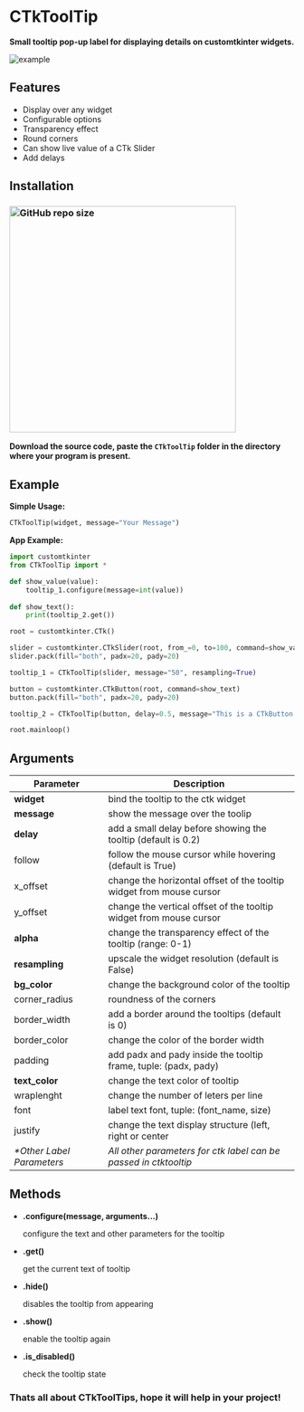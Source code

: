 # CTkToolTip
**Small tooltip pop-up label for displaying details on customtkinter widgets.**

![example](https://user-images.githubusercontent.com/89206401/229771216-199727ef-2a01-4ab3-bac6-7e0a5234389e.gif)

## Features
- Display over any widget
- Configurable options
- Transparency effect
- Round corners
- Can show live value of a CTk Slider
- Add delays

## Installation

### [<img alt="GitHub repo size" src="https://img.shields.io/github/repo-size/Akascape/CTkToolTip?&color=white&label=Download%20Source%20Code&logo=Python&logoColor=yellow&style=for-the-badge"  width="400">](https://github.com/Akascape/CTkToolTip/archive/refs/heads/main.zip)

**Download the source code, paste the `CTkToolTip` folder in the directory where your program is present.**

## Example
**Simple Usage:**
```python
CTkToolTip(widget, message="Your Message")
```
**App Example:**
```python
import customtkinter
from CTkToolTip import *

def show_value(value):
    tooltip_1.configure(message=int(value))
    
def show_text():
    print(tooltip_2.get())

root = customtkinter.CTk()

slider = customtkinter.CTkSlider(root, from_=0, to=100, command=show_value)
slider.pack(fill="both", padx=20, pady=20)

tooltip_1 = CTkToolTip(slider, message="50", resampling=True)

button = customtkinter.CTkButton(root, command=show_text)
button.pack(fill="both", padx=20, pady=20)

tooltip_2 = CTkToolTip(button, delay=0.5, message="This is a CTkButton!")

root.mainloop()
```

## Arguments
| Parameter | Description |
|-----------| ------------|
| **widget** | bind the tooltip to the ctk widget |
| **message** | show the message over the toolip |
| **delay** | add a small delay before showing the tooltip (default is 0.2) |
| follow | follow the mouse cursor while hovering (default is True) |
| x_offset | change the horizontal offset of the tooltip widget from mouse cursor |
| y_offset | change the vertical offset of the tooltip widget from mouse cursor |
| **alpha** | change the transparency effect of the tooltip (range: 0-1) |
| **resampling** | upscale the widget resolution (default is False) |
| **bg_color** | change the background color of the tooltip |
| corner_radius | roundness of the corners |
| border_width | add a border around the tooltips (default is 0) |
| border_color | change the color of the border width |
| padding | add padx and pady inside the tooltip frame, tuple: (padx, pady) |
| **text_color** | change the text color of tooltip |
| wraplenght | change the number of leters per line |
| font | label text font, tuple: (font_name, size) |
| justify | change the text display structure (left, right or center |
| _*Other Label Parameters_ | _All other parameters for ctk label can be passed in ctktooltip_ |

## Methods

- **.configure(message, arguments...)**

   configure the text and other parameters for the tooltip
- **.get()**

   get the current text of tooltip
- **.hide()**

   disables the tooltip from appearing
- **.show()**

   enable the tooltip again
- **.is_disabled()**

   check the tooltip state
   
### Thats all about CTkToolTips, hope it will help in your project!
